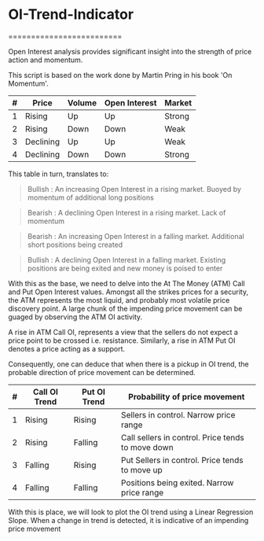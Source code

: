 # OI-Trend-Indicator
=========================

Open Interest analysis provides significant insight into the strength of price action and momentum.

This script is based on the work done by Martin Pring in his book 'On Momentum'.

| # |Price         |       Volume           |          Open Interest      |           Market     |
|---|--------------|------------------------|-----------------------------|----------------------|
| 1 |Rising        |        Up              |           Up                |           Strong     |
| 2 |Rising        |        Down            |           Down              |           Weak       |
| 3 |Declining     |        Up              |           Up                |           Weak       |
| 4 |Declining     |        Down            |           Down              |           Strong     |

This table in turn, translates to:
> Bullish : An increasing Open Interest in a rising market. Buoyed by momentum of additional long positions

> Bearish : A declining Open Interest in a rising market. Lack of momentum

> Bearish : An increasing Open Interest in a falling market. Additional short positions being created

> Bullish : A declining Open Interest in a falling market. Existing positions are being exited and new money is poised to enter


With this as the base, we need to delve into the At The Money (ATM) Call and Put Open Interest values. 
Amongst all the strikes prices for a security, the ATM represents the most liquid, and probably most volatile price discovery point. A large chunk of the impending price movement can be guaged by observing the ATM OI activity.

A rise in ATM Call OI, represents a view that the sellers do not expect a price point to be crossed i.e. resistance. Similarly, a rise in ATM Put OI denotes a price acting as a support.

Consequently, one can deduce that when there is a pickup in OI trend, the probable direction of price movement can be determined.

| # |Call OI Trend   |    Put OI Trend   |   Probability of price movement                     |
|---|----------------|-------------------|-----------------------------------------------------|
|1  |Rising          |    Rising         |   Sellers in control. Narrow price range            |
|2  |Rising          |    Falling        |   Call sellers in control. Price tends to move down |
|3  |Falling         |    Rising         |   Put Sellers in control. Price tends to move up    |
|4  |Falling         |    Falling        |   Positions being exited. Narrow price range        |

With this is place, we will look to plot the OI trend using a Linear Regression Slope. When a change in trend is detected, it is indicative of an impending price movement

[screenshot]: https://github.com/satishnarasimhan/OI-Trend-Indicator/blob/main/OITrend.png "OI Trend screenshot"
